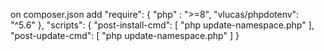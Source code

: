 on composer.json add
"require": {
        "php" : ">=8",
        "vlucas/phpdotenv": "^5.6"
    },
    "scripts": {
        "post-install-cmd": [
            "php update-namespace.php"
        ],
        "post-update-cmd": [
            "php update-namespace.php"
        ]
    }
